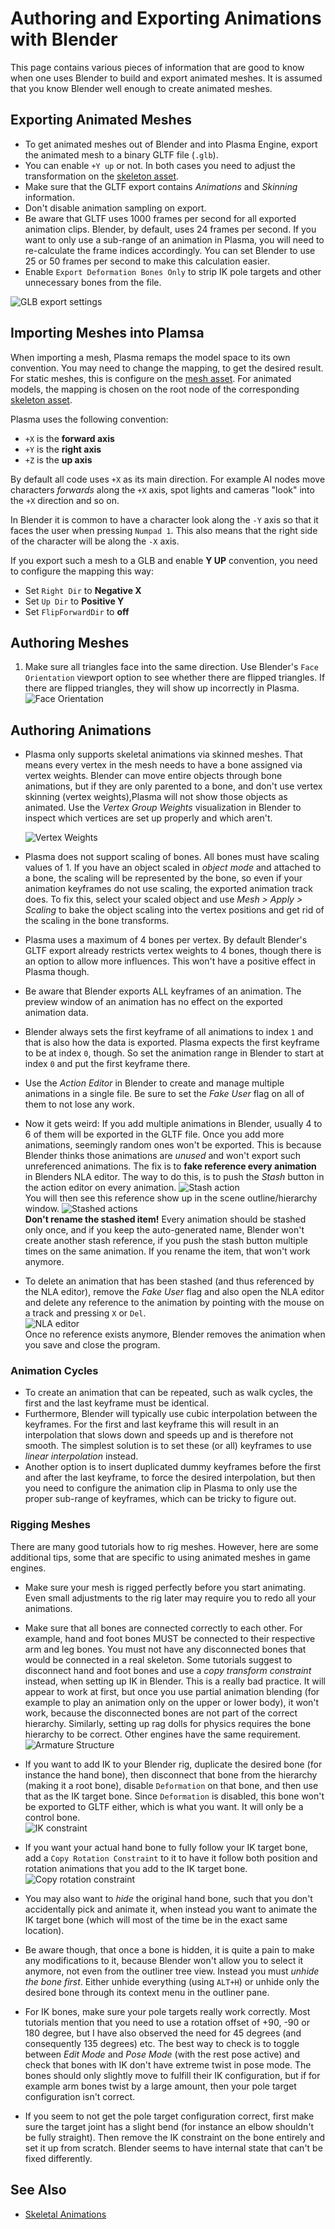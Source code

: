 # Authoring and Exporting Animations with Blender

This page contains various pieces of information that are good to know when one uses Blender to build and export animated meshes. It is assumed that you know Blender well enough to create animated meshes.

## Exporting Animated Meshes

- To get animated meshes out of Blender and into Plasma Engine, export the animated mesh to a binary GLTF file (`.glb`).
- You can enable `+Y up` or not. In both cases you need to adjust the transformation on the [skeleton asset](skeleton-asset.md).
- Make sure that the GLTF export contains *Animations* and *Skinning* information.
- Don't disable animation sampling on export.
- Be aware that GLTF uses 1000 frames per second for all exported animation clips. Blender, by default, uses 24 frames per second. If you want to only use a sub-range of an animation in Plasma, you will need to re-calculate the frame indices accordingly. You can set Blender to use 25 or 50 frames per second to make this calculation easier.
- Enable `Export Deformation Bones Only` to strip IK pole targets and other unnecessary bones from the file.

![GLB export settings](../media/glb-export.png)

## Importing Meshes into Plamsa

When importing a mesh, Plasma remaps the model space to its own convention. You may need to change the mapping, to get the desired result. For static meshes, this is configure on the [mesh asset](../../graphics/meshes/mesh-asset.md). For animated models, the mapping is chosen on the root node of the corresponding [skeleton asset](skeleton-asset.md).

Plasma uses the following convention:

- `+X` is the **forward axis**
- `+Y` is the **right axis**
- `+Z` is the **up axis**

By default all code uses `+X` as its main direction. For example AI nodes move characters *forwards* along the `+X` axis, spot lights and cameras "look" into the `+X` direction and so on.

In Blender it is common to have a character look along the `-Y` axis so that it faces the user when pressing `Numpad 1`. This also means that the right side of the character will be along the `-X` axis.

If you export such a mesh to a GLB and enable **Y UP** convention, you need to configure the mapping this way:

* Set `Right Dir` to **Negative X**
* Set `Up Dir` to **Positive Y**
* Set `FlipForwardDir` to **off**

## Authoring Meshes

1. Make sure all triangles face into the same direction. Use Blender's `Face Orientation` viewport option to see whether there are flipped triangles. If there are flipped triangles, they will show up incorrectly in Plasma.
    ![Face Orientation](../media/blender-face-orientation.png)

## Authoring Animations

- Plasma only supports skeletal animations via skinned meshes. That means every vertex in the mesh needs to have a bone assigned via vertex weights. Blender can move entire objects through bone animations, but if they are only parented to a bone, and don't use vertex skinning (vertex weights),Plasma will not show those objects as animated. Use the *Vertex Group Weights* visualization in Blender to inspect which vertices are set up properly and which aren't.

    ![Vertex Weights](../media/blender-vertex-weights.png)

- Plasma does not support scaling of bones. All bones must have scaling values of 1. If you have an object scaled in *object mode* and attached to a bone, the scaling will be represented by the bone, so even if your animation keyframes do not use scaling, the exported animation track  does. To fix this, select your scaled object and use *Mesh > Apply > Scaling* to bake the object scaling into the vertex positions and get rid of the scaling in the bone transforms.

- Plasma uses a maximum of 4 bones per vertex. By default Blender's GLTF export already restricts vertex weights to 4 bones, though there is an option to allow more influences. This won't have a positive effect in Plasma though.

- Be aware that Blender exports ALL keyframes of an animation. The preview window of an animation has no effect on the exported animation data.

- Blender always sets the first keyframe of all animations to index `1` and that is also how the data is exported. Plasma expects the first keyframe to be at index `0`, though. So set the animation range in Blender to start at index `0` and put the first keyframe there.

- Use the *Action Editor* in Blender to create and manage multiple animations in a single file. Be sure to set the *Fake User* flag on all of them to not lose any work.

- Now it gets weird: If you add multiple animations in Blender, usually 4 to 6 of them will be exported in the GLTF file. Once you add more animations, seemingly random ones won't be exported. This is because Blender thinks those animations are *unused* and won't export such unreferenced animations. The fix is to **fake reference every animation** in Blenders NLA editor. The way to do this, is to push the *Stash* button in the action editor on every animation.
![Stash action](../media/blender-action-stash.png)<br>
You will then see this reference show up in the scene outline/hierarchy window.
![Stashed actions](../media/blender-nla-stashes.png)<br>
**Don't rename the stashed item!** Every animation should be stashed only once, and if you keep the auto-generated name, Blender won't create another stash reference, if you push the stash button multiple times on the same animation. If you rename the item, that won't work anymore.

- To delete an animation that has been stashed (and thus referenced by the NLA editor), remove the *Fake User* flag and also open the NLA editor and delete any reference to the animation by pointing with the mouse on a track and pressing `X` or `Del`.<br>
![NLA editor](../media/blender-nla-editor.png)<br>
Once no reference exists anymore, Blender removes the animation when you save and close the program.

### Animation Cycles

- To create an animation that can be repeated, such as walk cycles, the first and the last keyframe must be identical.
- Furthermore, Blender will typically use cubic interpolation between the keyframes. For the first and last keyframe this will result in an interpolation that slows down and speeds up and is therefore not smooth. The simplest solution is to set these (or all) keyframes to use *linear interpolation* instead.
- Another option is to insert duplicated dummy keyframes before the first and after the last keyframe, to force the desired interpolation, but then you need to configure the animation clip in Plasma to only use the proper sub-range of keyframes, which can be tricky to figure out.

### Rigging Meshes

There are many good tutorials how to rig meshes. However, here are some additional tips, some that are specific to using animated meshes in game engines.

- Make sure your mesh is rigged perfectly before you start animating. Even small adjustments to the rig later may require you to redo all your animations.

- Make sure that all bones are connected correctly to each other. For example, hand and foot bones MUST be connected to their respective arm and leg bones. You must not have any disconnected bones that would be connected in a real skeleton. Some tutorials suggest to disconnect hand and foot bones and use a *copy transform constraint* instead, when setting up IK in Blender. This is a really bad practice. It will appear to work at first, but once you use partial animation blending (for example to play an animation only on the upper or lower body), it won't work, because the disconnected bones are not part of the correct hierarchy. Similarly, setting up rag dolls for physics requires the bone hierarchy to be correct. Other engines have the same requirement.<br>
![Armature Structure](../media/blender-rig-structure.png)<br>

- If you want to add IK to your Blender rig, duplicate the desired bone (for instance the hand bone), then disconnect that bone from the hierarchy (making it a root bone), disable `Deformation` on that bone, and then use that as the IK target bone. Since `Deformation` is disabled, this bone won't be exported to GLTF either, which is what you want. It will only be a control bone.<br>
![IK constraint](../media/blender-ik-constraint.png)<br>

- If you want your actual hand bone to fully follow your IK target bone, add a `Copy Rotation Constraint` to it to have it follow both position and rotation animations that you add to the IK target bone.<br>
![Copy rotation constraint](../media/blender-ik-copy-constraint.png)<br>

- You may also want to *hide* the original hand bone, such that you don't accidentally pick and animate it, when instead you want to animate the IK target bone (which will most of the time be in the exact same location).

- Be aware though, that once a bone is hidden, it is quite a pain to make any modifications to it, because Blender won't allow you to select it anymore, not even from the outliner tree view. Instead you must *unhide the bone first*. Either unhide everything (using `ALT+H`) or unhide only the desired bone through its context menu in the outliner pane.

- For IK bones, make sure your pole targets really work correctly. Most tutorials mention that you need to use a rotation offset of +90, -90 or 180 degree, but I have also observed the need for 45 degrees (and consequently 135 degrees) etc. The best way to check is to toggle between *Edit Mode* and *Pose Mode* (with the rest pose active) and check that bones with IK don't have extreme twist in pose mode. The bones should only slightly move to fulfill their IK configuration, but if for example arm bones twist by a large amount, then your pole target configuration isn't correct.

- If you seem to not get the pole target configuration correct, first make sure the target joint has a slight bend (for instance an elbow shouldn't be fully straight). Then remove the IK constraint on the bone entirely and set it up from scratch. Blender seems to have internal state that can't be fixed differently.

## See Also

* [Skeletal Animations](skeletal-animation-overview.md)
